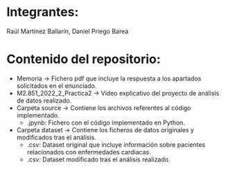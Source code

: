 # Integrantes: 
Raúl Martínez Ballarín, Daniel Priego Barea

# Contenido del repositorio:
  * Memoria -> Fichero pdf que incluye la respuesta a los apartados solicitados en el enunciado.
  * M2.851_2022_2_Practica2 -> Vídeo explicativo del proyecto de análisis de datos realizado.
  * Carpeta source -> Contiene los archivos referentes al código implementado.
       - .jpynb: Fichero con el código implementado en Python.
  * Carpeta dataset -> Contiene los ficheros de datos originales y modificados tras el análisis.
      - .csv: Dataset original que incluye información sobre pacientes relacionados con enfermedades cardiacas.
      - .csv: Dataset modificado tras el análisis realizado.
